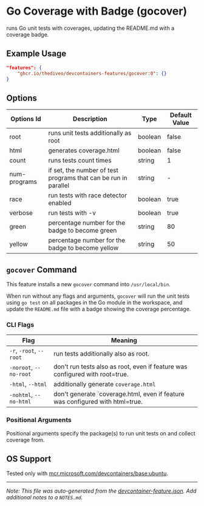
# Go Coverage with Badge (gocover)

runs Go unit tests with coverages, updating the README.md with a coverage badge.

## Example Usage

```json
"features": {
    "ghcr.io/thediveo/devcontainers-features/gocover:0": {}
}
```

## Options

| Options Id | Description | Type | Default Value |
|-----|-----|-----|-----|
| root | runs unit tests additionally as root | boolean | false |
| html | generates coverage.html | boolean | false |
| count | runs tests count times | string | 1 |
| num-programs | if set, the number of test programs that can be run in parallel | string | - |
| race | run tests with race detector enabled | boolean | true |
| verbose | run tests with -v | boolean | true |
| green | percentage number for the badge to become green | string | 80 |
| yellow | percentage number for the badge to become yellow | string | 50 |

## `gocover` Command

This feature installs a new `gocover` command into `/usr/local/bin`.

When run without any flags and arguments, `gocover` will run the unit tests
using `go test` on all packages in the Go module in the workspace, and update
the `README.md` file with a badge showing the coverage percentage.

### CLI Flags

| Flag | Meaning |
| --- | --- |
| `-r`, `-root`, `--root` | run tests additionally also as root. |
| `-noroot`, `--no-root` | don't run tests also as root, even if feature was configured with root=true. |
| `-html`, `--html` | additionally generate `coverage.html` |
| `-nohtml`, `--no-html` | don't generate `coverage.html, even if feature was configured with html=true. |

### Positional Arguments

Positional arguments specify the package(s) to run unit tests on and collect
coverage from.

## OS Support

Tested only with
[mcr.microsoft.com/devcontainers/base:ubuntu](https://mcr.microsoft.com/en-us/artifact/mar/devcontainers/base/about#about:_ubuntu).


---

_Note: This file was auto-generated from the [devcontainer-feature.json](devcontainer-feature.json).  Add additional notes to a `NOTES.md`._
